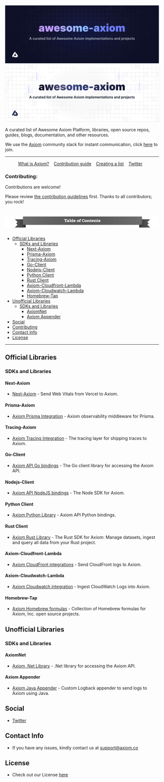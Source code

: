 ![awesome-axiom: A curated list of Awesome Axiom implementations and projects](.github/images/banner-dark.svg#gh-dark-mode-only)
![awesome-axiom: A curated list of Awesome Axiom implementations and projects](.github/images/banner-light.svg#gh-light-mode-only)

A curated list of Awesome Axiom Platform, libraries, open source repos, guides, blogs, documentation, and other resources.

We use the [Axiom](https://axiomfm.slack.com/ssb/redirect) community slack for instant communication, click [here](https://www.axiom.co/support) to join.

---

<p align="center">
	<a href="https://www.axiom.co/docs/get-help/faq">What is Axiom?</a>&nbsp;&nbsp;&nbsp;
	<a href="https://github.com/axiomhq/awesome-axiom/blob/main/Contributing.md">Contribution guide</a>&nbsp;&nbsp;&nbsp;
	<a href="https://github.com/axiomhq/awesome-axiom#contributing">Creating a list</a>&nbsp;&nbsp;&nbsp;
	<a href="https://twitter.com/AxiomFM">Twitter</a>&nbsp;&nbsp;&nbsp;
</p>


### Contributing:

Contributions are welcome!

Please review [the contribution guidelines](https://github.com/axiomhq/awesome-axiom/blob/main/Contributing.md) first. Thanks to all contributors; you rock!

# <img src="https://raw.githubusercontent.com/Awesome-Windows/Awesome/master/media/chrome_2016-06-11_19-02-31.png" alt="table of contents">


<!-- - [Awesome Axiom](#awesome-axiom)
  - [Table of Contents](#table-of-contents) -->
  <!-- - [Axiom Platform](#axiom-platform)
    - [Axiom Cloud](#axiom-cloud)
    - [Axiom Desktop Demo](#axiom-desktop-demo)
    - [Axiom Self Host](#axiom-self-host)
    - [Self Host Lambda Queries](#self-host-lambda-queries)
  - [Axiom Website](axiom-website)
  - [Documentation](#documentation)
    - [Installation](#installation)
    - [Send Data](#send-data)
    - [Query Data](#query-data)
    - [Monitor](#monitor) -->


  - [Official Libraries](#official-libraries)
    - [SDKs and Libraries](#sdks-and-libraries)
      - [Next-Axiom](#next-axiom)
      - [Prisma-Axiom](#prisma-axiom)
      - [Tracing-Axiom](#tracing-axiom)
      - [Go-Client](#go-client)
      - [Nodejs-Client](#nodejs-client)
      - [Python Client](#python-client)
      - [Rust Client](#rust-client)
      - [Axiom-Cloudfront-Lambda](#axiom-cloudfront-lambda)
      - [Axiom-Cloudwatch-Lambda](#axiom-cloudwatch-lambda)
      - [Homebrew-Tap](#homebrew-tap)
  - [Unofficial Libraries](#unofficial-libraries)
    - [SDKs and Libraries](#sdks-and-libraries-1)
      - [AxiomNet](#axiomnet)
      - [Axiom Appender](#axiom-appender)
  - [Social](#social)
  - [Contributing](#contributing-1)
  - [Contact Info](#contact-info)
  - [License](#license)

  <!-- - [Axiom CLI](#axiom-cli)
  - [Integrations](#integrations)
  - [Open Source Repos](#open-source-repos)
  - [Guides, Books, Changelog, and Training](#guides-books-documentation-and-training) -->


---


## Official Libraries 

### SDKs and Libraries 

#### Next-Axiom 
- [Next-Axiom](https://github.com/axiomhq/next-axiom) - Send Web Vitals from Vercel to Axiom.


#### Prisma-Axiom 

- [Axiom Prisma Integration](https://github.com/axiomhq/prisma-axiom) - Axiom observability middleware for Prisma. 

#### Tracing-Axiom

- [Axiom Tracing Integration](https://github.com/axiomhq/tracing-axiom) - The tracing layer for shipping traces to Axiom.


#### Go-Client

- [Axiom API Go bindings](https://github.com/axiomhq/axiom-go) - The Go client library for accessing the Axiom API.

#### Nodejs-Client 

- [Axiom API NodeJS bindings](https://github.com/axiomhq/axiom-node) - The Node SDK for Axiom.


#### Python Client 

- [Axiom Python Library](https://github.com/axiomhq/axiom-py) - Axiom API Python bindings.

#### Rust Client 

- [Axiom Rust Library](https://github.com/axiomhq/axiom-rs) - The Rust SDK for Axiom: Manage datasets, ingest and query all data from your Rust project.

#### Axiom-Cloudfront-Lambda

- [Axiom CloudFront integrations](https://github.com/axiomhq/axiom-cloudfront-lambda) - Send CloudFront logs to Axiom.

#### Axiom-Cloudwatch-Lambda 

- [Axiom Cloudwatch integration](https://github.com/axiomhq/axiom-cloudwatch-lambda) - Ingest CloudWatch Logs into Axiom.

#### Homebrew-Tap 

- [Axiom Homebrew formulas](https://github.com/axiomhq/homebrew-tap) - Collection of Homebrew formulas for Axiom, Inc. open source projects.


## Unofficial Libraries 

### SDKs and Libraries 

#### AxiomNet

- [Axiom .Net Library](https://j-sauer.github.io/axiom-net/) - .Net library for accessing the Axiom API.


#### Axiom Appender

- [Axiom Java Appender](https://github.com/yHSJ/axiom-appender) - Custom Logback appender to send logs to Axiom using Java. 


## Social 
- [Twitter](https://twitter.com/AxiomFM)


## Contact Info

- If you have any issues, kindly contact us at [support@axiom.co](mailto:support@axiom.co)

## License 

- Check out our License [here](https://github.com/axiomhq/awesome-axiom/blob/main/LICENSE)



